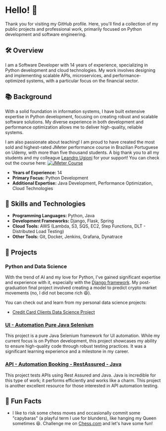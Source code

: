 # Hello! 👋

Thank you for visiting my GitHub profile. Here, you'll find a collection of my public projects and professional work, primarily focused on Python development and software engineering.

## 🛠️ Overview

I am a Software Developer with 14 years of experience, specializing in Python development and cloud technologies. My work involves designing and implementing scalable APIs, microservices, and performance-optimized systems, with a particular focus on the financial sector.

## 📚 Background

With a solid foundation in information systems, I have built extensive expertise in Python development, focusing on creating robust and scalable software solutions. My diverse experience in both development and performance optimization allows me to deliver high-quality, reliable systems.

I am also passionate about teaching! I am proud to have created the most sold and highest-rated JMeter performance course in Brazilian Portuguese on Udemy, with more than five thousand students. A big thank you to all my students and my colleague [Leandro Ugioni](https://github.com/ugioni) for your support! You can check out the course here: 
[![JMeter Course](https://img.shields.io/badge/Udemy-JMeter_Course-orange?logo=udemy&logoColor=white)](https://www.udemy.com/course/testes-de-performance-com-jmeter-basico-ao-avancado/)

- **Years of Experience:** 14
- **Primary Focus:** Python Development
- **Additional Expertise:** Java Development, Performance Optimization, Cloud Technologies

## 🚀 Skills and Technologies

- **Programming Languages:** Python, Java
- **Development Frameworks:** Django, Flask, Spring
- **Cloud Tools:** AWS (Lambda, S3, SQS, EC2, Step Functions, DLT - Distributed Load Testing)
- **Other Tools:** Git, Docker, Jenkins, Grafana, Dynatrace

## 🌟 Projects

### Python and Data Science
With the trend of AI and my love for Python, I've gained significant expertise and experience with it, especially with the [Django framework](https://www.djangoproject.com/). My post-graduation final project involved creating a model to predict crypto market movements (no, I did not become rich 😄). 

You can check out and learn from my personal data science projects:
- [Credit Card Clients Data Science Project](https://github.com/ramondepieri/datascienceprojects/blob/main/credit_card_clients/credit_card_clients.ipynb)


### [UI - Automation Pure Java Selenium](https://github.com/ramondepieri/uiAutomationPureJavaSelenium)
This project is a pure Java Selenium framework for UI automation. While my current focus is on Python development, this project showcases my ability to ensure high-quality code through robust testing practices. It was a significant learning experience and a milestone in my career.

### [API - Automation Booking - RestAssured - Java](https://github.com/ramondepieri/apiAutomationBookingRestAssuredJava)
This project tests APIs using Rest Assured and Java. Java is incredible for this type of work; it performs efficiently and works like a charm. This project is another excellent resource for those interested in API automation testing.


## 🎨 Fun Facts

- I like to risk some chess moves and occasionally commit some "capybaras" (a playful term I use for blunders), like hanging my Queen sometimes 😆. Challenge me on [Chess.com](https://www.chess.com/member/ramondepieri) and let's have some fun!
